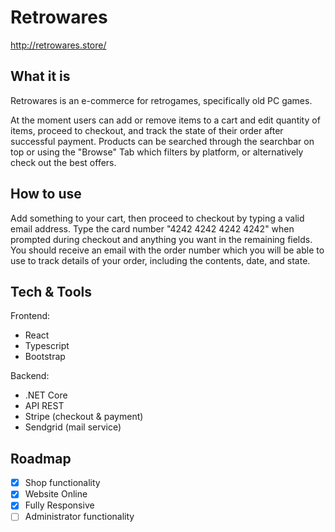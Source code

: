 # Retrowares

http://retrowares.store/

## What it is

Retrowares is an e-commerce for retrogames, specifically old PC games.

At the moment users can add or remove items to a cart and edit quantity of items, proceed to checkout, and track the state of their order after successful payment. Products can be searched through the searchbar on top or using the "Browse" Tab which filters by platform, or alternatively check out the best offers.

## How to use
Add something to your cart, then proceed to checkout by typing a valid email address. Type the card number "4242 4242 4242 4242" when prompted during checkout and anything you want in the remaining fields. You should receive an email with the order number which you will be able to use to track details of your order, including the contents, date, and state.


## Tech & Tools

Frontend:
- React
- Typescript
- Bootstrap

Backend:
- .NET Core
- API REST
- Stripe (checkout & payment)
- Sendgrid (mail service)

## Roadmap

- [x] Shop functionality
- [x] Website Online
- [x] Fully Responsive
- [ ] Administrator functionality
